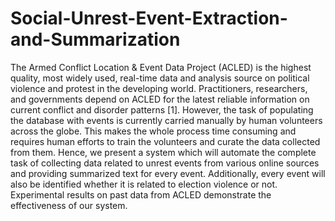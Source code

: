 # Social-Unrest-Event-Extraction-and-Summarization
The Armed Conflict Location &amp; Event Data Project (ACLED) is the highest quality, most widely used, real-time data and analysis source on political violence and protest in the developing world. Practitioners, researchers, and governments depend on ACLED for the latest reliable information on current conflict and disorder patterns [1]. However, the task of populating the database with events is currently carried manually by human volunteers across the globe. This makes the whole process time consuming and requires human efforts to train the volunteers and curate the data collected from them. Hence, we present a system which will automate the complete task of collecting data related to unrest events from various online sources and providing summarized text for every event. Additionally, every event will also be identified whether it is related to election violence or not. Experimental results on past data from ACLED demonstrate the effectiveness of our system.


